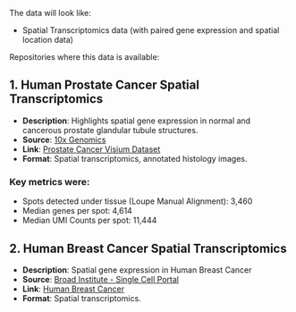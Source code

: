 The data will look like:
- Spatial Transcriptomics data (with paired gene expression and spatial location data)

Repositories where this data is available:

## 1. Human Prostate Cancer Spatial Transcriptomics
- **Description**: Highlights spatial gene expression in normal and cancerous prostate glandular tubule structures.
- **Source**: [10x Genomics](https://www.10xgenomics.com/)
- **Link**: [Prostate Cancer Visium Dataset](https://www.10xgenomics.com/datasets/human-prostate-cancer-adjacent-normal-section-with-if-staining-ffpe-1-standard)
- **Format**: Spatial transcriptomics, annotated histology images.
### Key metrics were:

- Spots detected under tissue (Loupe Manual Alignment): 3,460
- Median genes per spot: 4,614
- Median UMI Counts per spot: 11,444

## 2. Human Breast Cancer Spatial Transcriptomics
- **Description**: Spatial gene expression in Human Breast Cancer
- **Source**: [Broad Institute - Single Cell Portal](https://singlecell.broadinstitute.org/)
- **Link**: [Human Breast Cancer](https://singlecell.broadinstitute.org/](https://singlecell.broadinstitute.org/single_cell/study/SCP1256/visium-demo-study#study-summary))
- **Format**: Spatial transcriptomics.

